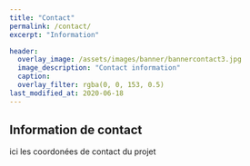 ```yaml
---
title: "Contact"
permalink: /contact/
excerpt: "Information"

header:
  overlay_image: /assets/images/banner/bannercontact3.jpg
  image_description: "Contact information"
  caption: 
  overlay_filter: rgba(0, 0, 153, 0.5)
last_modified_at: 2020-06-18
---
```


## Information de contact

ici les coordonées de contact du projet

